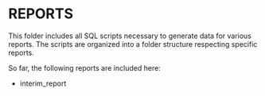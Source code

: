# REPORTS

This folder includes all SQL scripts necessary to generate data for various reports. The scripts are organized into a folder structure respecting specific reports.

So far, the following reports are included here:

- interim_report

